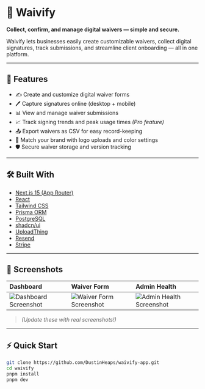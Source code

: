 # 📄 Waivify

**Collect, confirm, and manage digital waivers — simple and secure.**

Waivify lets businesses easily create customizable waivers, collect digital signatures, track submissions, and streamline client onboarding — all in one platform.

---

## 🚀 Features

- ✍️ Create and customize digital waiver forms
- 🖊️ Capture signatures online (desktop + mobile)
- 📊 View and manage waiver submissions
- 📈 Track signing trends and peak usage times *(Pro feature)*
- 📤 Export waivers as CSV for easy record-keeping
- 🎨 Match your brand with logo uploads and color settings
- 🛡️ Secure waiver storage and version tracking

---

## 🛠 Built With

- [Next.js 15 (App Router)](https://nextjs.org/)
- [React](https://react.dev/)
- [Tailwind CSS](https://tailwindcss.com/)
- [Prisma ORM](https://www.prisma.io/)
- [PostgreSQL](https://www.postgresql.org/)
- [shadcn/ui](https://ui.shadcn.dev/)
- [UploadThing](https://uploadthing.com/)
- [Resend](https://resend.com/)
- [Stripe](https://stripe.com/)

---

## 📸 Screenshots

| Dashboard | Waiver Form | Admin Health |
|:---------|:------------|:------------|
| ![Dashboard Screenshot](link-placeholder) | ![Waiver Form Screenshot](link-placeholder) | ![Admin Health Screenshot](link-placeholder) |

> _(Update these with real screenshots!)_

---

## ⚡ Quick Start

```bash
git clone https://github.com/DustinHeaps/waivify-app.git
cd waivify
pnpm install
pnpm dev

